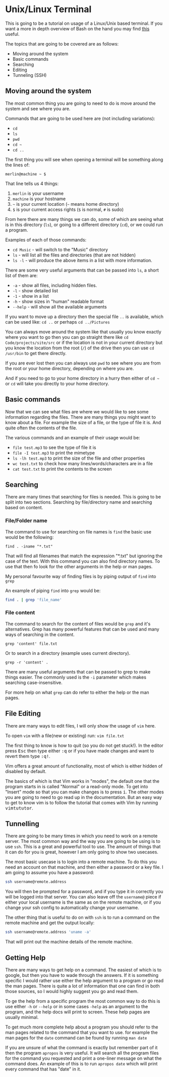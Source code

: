 # Unix/Linux Terminal

This is going to be a tutorial on usage of a Linux/Unix based terminal. If you want a more in depth overview of Bash on the hand you may find [this](/tutorial/bash.html) useful.

The topics that are going to be covered are as follows:

* Moving around the system
* Basic commands
* Searching
* Editing
* Tunneling (SSH)

## Moving around the system

The most common thing you are going to need to do is move around the system and see where you are.

Commands that are going to be used here are (not including variations):

* `cd`
* `ls`
* `pwd`
* `cd ~`
* `cd ..`

The first thing you will see when opening a terminal will be something along the lines of:

```
merlin@machine ~ $
```

That line tells us 4 things:

1. `merlin` is your username
2. `machine` is your hostname
3. `~` is your current location (`~` means home directory)
4. `$` is your current access rights (`$` is normal, `#` is sudo)

From here there are many things we can do, some of which are seeing what is in this directory (`ls`), or going to a different directory (`cd`), or we could run a program.

Examples of each of those commands:

* `cd Music` - will switch to the "Music" directory
* `ls` - will list all the files and directories (that are not hidden)
* `ls -l` - will produce the above items in a list with more information.

There are some very useful arguments that can be passed into `ls`, a short list of them are:

* `-a` - show all files, including hidden files.
* `-l` - show detailed list
* `-1` - show in a list
* `-h` - show sizes in "human" readable format
* `--help` - will show all the available arguments

If you want to move up a directory then the special file `..` is available, which can be used like: `cd ..` or perhaps `cd ../Pictures`

You can always move around the system like that usually you know exactly where you want to go then you can go straight there like `cd Code/projects/site/src` or if the location is not in your current directory but you know the location from the root (`/`) of the drive then you can use `cd /usr/bin` to get there directly.

If you are ever lost then you can always use `pwd` to see where you are from the root or your home directory, depending on where you are.

And if you need to go to your home directory in a hurry then either of `cd ~` or `cd` will take you directly to your home directory.

## Basic commands

Now that we can see what files are where we would like to see some information regarding the files. There are many things you might want to know about a file. For example the size of a file, or the type of file it is. And quite often the contents of the file.

The various commands and an example of their usage would be:

* `file test.mp3` to see the type of file it is
* `file -I test.mp3` to print the mimetype
* `ls -lh test.mp3` to print the size of the file and other properties
* `wc test.txt` to check how many lines/words/characters are in a file
* `cat test.txt` to print the contents to the screen

## Searching

There are many times that searching for files is needed. This is going to be split into two sections. Searching by file/directory name and searching based on content.

### File/Folder name

The command to use for searching on file names is `find` the basic use would be the following:

```
find . -iname "*.txt"
```

That will find all filenames that match the expression "*.txt" but ignoring the case of the text. With this command you can also find directory names. To use that then fo look for the other arguments in the help or man pages.

My personal favourite way of finding files is by piping output of `find` into `grep`

An example of piping `find` into `grep` would be:

```bash
find . | grep 'file_name'
```

### File content

The command to search for the content of files would be `grep` and it's alternatives. Grep has many powerful features that can be used and many ways of searching in the content.

```
grep 'content' file.txt
```

Or to search in a directory (example uses current directory).

```
grep -r 'content' .
```

There are many useful arguments that can be passed to grep to make things easier. The commonly used is the `-i` parameter which makes searching case-insensitive.

For more help on what `grep` can do refer to either the help or the man pages.

## File Editing

There are many ways to edit files, I will only show the usage of `vim` here.

To open `vim` with a file(new or existing) run: `vim file.txt`

The first thing to know is how to quit (so you do not get stuck!). In the editor press <kbd>Esc</kbd> then type either <kbd>:q</kbd> or if you have made changes and want to revert them type <kbd>:q!</kbd>.

Vim offers a great amount of functionality, most of which is either hidden of disabled by default.

The basics of which is that Vim works in "modes", the default one that the program starts in is called "Normal" or a read-only mode. To get into "Insert" mode so that you can make changes is to press <kbd>i</kbd>. The other modes you are going to need to go read up in the documentation. But an easy way to get to know vim is to follow the tutorial that comes with Vim by running <kbd>vimtututor</kbd>.

## Tunnelling

There are going to be many times in which you need to work on a remote server. The most common way and the way you are going to be using is to use `ssh`. This is a great and powerful tool to use. The amount of things that it can do for you is great, however I am only going to show two usecases.

The most basic usecase is to login into a remote machine. To do this you need an account on that machine, and then either a password or a key file. I am going to assume you have a password:

```bash
ssh username@remote.address
```

You will then be prompted for a password, and if you type it in correctly you will be logged into that server. You can also leave off the `username@` piece if either your local username is the same as on the remote machine, or if you change your ssh config to automatically change your username.

The other thing that is useful to do on with `ssh` is to run a command on the remote machine and get the output locally:

```bash
ssh username@remote.address 'uname -a'
```

That will print out the machine details of the remote machine.

## Getting Help

There are many ways to get help on a command. The easiest of which is to google, but then you have to wade through the answers. If it is something specific I would rather use either the help argument to a program or go read the man pages. There is quite a lot of information that one can find in both those sources, so I would highly suggest you go and read them.

To ge the help from a specific program the most common way to do this is use either `-h` or `--help` or in some cases `-help` as an argument to the program, and the help docs will print to screen. These help pages are usually minimal.

To get much more complete help about a program you should refer to the man pages related to the command that you want to use. for example the man pages for the `date` command can be found by running `man date`

If you are unsure of what the command is exactly but remember part of it then the program `apropos` is very useful. It will search all the program files for the command you requested and print a one-liner message on what the command does. An example of this is to run `apropos date` which will print every command that has "date" in it.
